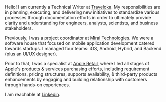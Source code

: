 Hello! I am currently a Technical Writer at [Traveloka](https://traveloka.com). My responsibilities are in planning, executing, and delivering new initiatives to standardize various processes through documentation efforts in order to ultimately provide clarity and understanding for engineers, analysts, scientists, and business stakeholders.

Previously, I was a project coordinator at [Mirai Technologies](https://mirai.co.id/). We were  a software house that focused on mobile application development catered towards startups. I managed four teams: iOS, Android, Hybrid, and Backend (plus an UI/UX designer). 

Prior to that, I was a specialist at [Apple Retail](https://www.apple.com/retail/), where I led all stages of Apple's products & services purchasing efforts, including requirement definitions, pricing structures, supports availability, & third-party products enhancements by engaging and building relationship with customers through hands-on experiences. 

I am reachable at [Linkedin](https://www.linkedin.com/in/yohanneswijaya/). 
